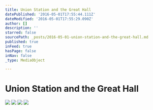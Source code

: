 ```yaml
---
title: Union Station and the Great Hall
datePublished: '2016-05-01T17:55:44.111Z'
dateModified: '2016-05-01T17:55:29.090Z'
author: []
description: ''
starred: false
sourcePath: _posts/2016-05-01-union-station-and-the-great-hall.md
published: true
inFeed: true
hasPage: false
inNav: false
_type: MediaObject

---
```

# Union Station and the Great Hall
![](https://the-grid-user-content.s3-us-west-2.amazonaws.com/a81949b6-ab2a-4146-bf8c-fcd007d3be67.jpg)
![](https://the-grid-user-content.s3-us-west-2.amazonaws.com/3e82a8af-1f21-4fba-bca2-35d0919a161e.jpg)
![](https://the-grid-user-content.s3-us-west-2.amazonaws.com/c6e37b7d-e5d0-47ee-810d-15021debe948.jpg)
![](https://the-grid-user-content.s3-us-west-2.amazonaws.com/e23f7534-4095-4ab2-91d5-2208980133bb.jpg)